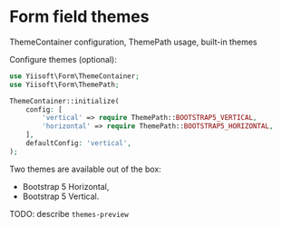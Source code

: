 # Form field themes

ThemeContainer configuration, ThemePath usage, built-in themes


Configure themes (optional):

```php
use Yiisoft\Form\ThemeContainer;
use Yiisoft\Form\ThemePath;

ThemeContainer::initialize(
    config: [
        'vertical' => require ThemePath::BOOTSTRAP5_VERTICAL,
        'horizontal' => require ThemePath::BOOTSTRAP5_HORIZONTAL,
    ],
    defaultConfig: 'vertical',
);
```

Two themes are available out of the box:

- Bootstrap 5 Horizontal,
- Bootstrap 5 Vertical.

TODO: describe `themes-preview`
